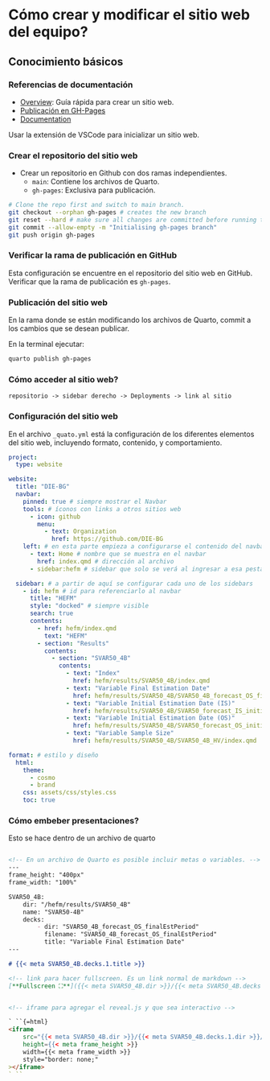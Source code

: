 # Cómo crear y modificar el sitio web del equipo?

## Conocimiento básicos

### Referencias de documentación

- [Overview](https://quarto.org/docs/websites/#overview): Guía rápida para crear un sitio web.
- [Publicación en GH-Pages](https://quarto.org/docs/publishing/github-pages.html)
- [Documentation](https://quarto.org/docs/reference/projects/websites.html)

Usar la extensión de VSCode para inicializar un sitio web.

### Crear el repositorio del sitio web

- Crear un repositorio en Github con dos ramas independientes.
  - `main`: Contiene los archivos de Quarto.
  - `gh-pages`: Exclusiva para publicación.

```bash
# Clone the repo first and switch to main branch.
git checkout --orphan gh-pages # creates the new branch
git reset --hard # make sure all changes are committed before running this!
git commit --allow-empty -m "Initialising gh-pages branch"
git push origin gh-pages
```

### Verificar la rama de publicación en GitHub

Esta configuración se encuentre en el repositorio del sitio web en GitHub.
Verificar que la rama de publicación es `gh-pages`.

### Publicación del sitio web

En la rama donde se están modificando los archivos de Quarto, commit a los cambios que se desean publicar.

En la terminal ejecutar:

```bash
quarto publish gh-pages
```

### Cómo acceder al sitio web?

```
repositorio -> sidebar derecho -> Deployments -> link al sitio
```

### Configuración del sitio web

En el archivo `_quato.yml` está la configuración de los diferentes elementos del sitio web, incluyendo formato, contenido, y comportamiento.

```yaml
project:
  type: website

website:
  title: "DIE-BG"
  navbar:
    pinned: true # siempre mostrar el Navbar
    tools: # íconos con links a otros sitios web
      - icon: github
        menu:
          - text: Organization
            href: https://github.com/DIE-BG
    left: # en esta parte empieza a configurarse el contenido del navbar 
      - text: Home # nombre que se muestra en el navbar
        href: index.qmd # dirección al archivo
      - sidebar:hefm # sidebar que solo se verá al ingresar a esa pestaña, identificado con el id

  sidebar: # a partir de aquí se configurar cada uno de los sidebars
    - id: hefm # id para referenciarlo al navbar
      title: "HEFM"
      style: "docked" # siempre visible
      search: true
      contents: 
        - href: hefm/index.qmd
          text: "HEFM"
        - section: "Results"
          contents:
            - section: "SVAR50_4B"
              contents:
                - text: "Index"
                  href: hefm/results/SVAR50_4B/index.qmd
                - text: "Variable Final Estimation Date"
                  href: hefm/results/SVAR50_4B/SVAR50_4B_forecast_OS_finalEstPeriod/index.qmd
                - text: "Variable Initial Estimation Date (IS)"
                  href: hefm/results/SVAR50_4B/SVAR50_forecast_IS_initialEstPeriod/index.qmd
                - text: "Variable Initial Estimation Date (OS)"
                  href: hefm/results/SVAR50_4B/SVAR50_forecast_OS_initialEstPeriod/index.qmd
                - text: "Variable Sample Size"
                  href: hefm/results/SVAR50_4B/SVAR50_4B_HV/index.qmd

format: # estilo y diseño
  html:
    theme:
      - cosmo
      - brand
    css: assets/css/styles.css
    toc: true
```

### Cómo embeber presentaciones?

Esto se hace dentro de un archivo de quarto

```markdown

<!-- En un archivo de Quarto es posible incluir metas o variables. -->
---
frame_height: "400px"
frame_width: "100%"

SVAR50_4B: 
    dir: "/hefm/results/SVAR50_4B"
    name: "SVAR50-4B"
    decks: 
        - dir: "SVAR50_4B_forecast_OS_finalEstPeriod"
          filename: "SVAR50_4B_forecast_OS_finalEstPeriod"
          title: "Variable Final Estimation Date"
---

# {{< meta SVAR50_4B.decks.1.title >}}

<!-- link para hacer fullscreen. Es un link normal de markdown -->
[**Fullscreen ⛶**]({{< meta SVAR50_4B.dir >}}/{{< meta SVAR50_4B.decks.1.dir >}}/{{< meta SVAR50_4B.decks.1.filename >}}.qmd)


<!-- iframe para agregar el reveal.js y que sea interactivo -->

` ``{=html}
<iframe 
    src="{{< meta SVAR50_4B.dir >}}/{{< meta SVAR50_4B.decks.1.dir >}}/{{< meta SVAR50_4B.decks.1.filename >}}.html"
    height={{< meta frame_height >}}
    width={{< meta frame_width >}}
    style="border: none;"
></iframe>
` ``
```